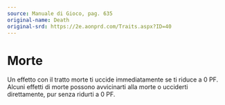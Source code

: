 ```yaml
---
source: Manuale di Gioco, pag. 635
original-name: Death
original-srd: https://2e.aonprd.com/Traits.aspx?ID=40
---
```


# Morte

Un effetto con il tratto morte ti uccide immediatamente se ti riduce a 0 PF.
Alcuni effetti di morte possono avvicinarti alla morte o ucciderti direttamente,
pur senza ridurti a 0 PF.
